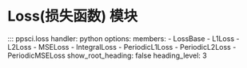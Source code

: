 # Loss(损失函数) 模块

::: ppsci.loss
    handler: python
    options:
      members:
        - LossBase
        - L1Loss
        - L2Loss
        - MSELoss
        - IntegralLoss
        - PeriodicL1Loss
        - PeriodicL2Loss
        - PeriodicMSELoss
      show_root_heading: false
      heading_level: 3
